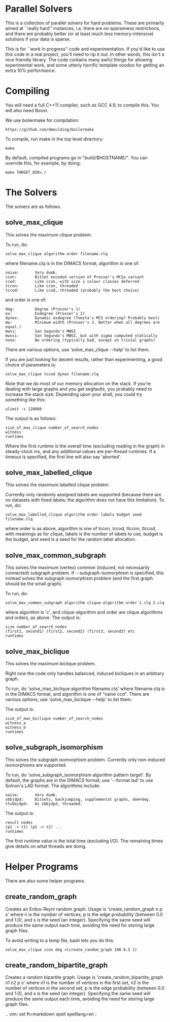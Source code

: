 Parallel Solvers
================

This is a collection of parallel solvers for hard problems. These are primarily
aimed at ``really hard'' instances, i.e. there are no sparseness restrictions,
and there are probably better (or at least much less memory-intensive)
solutions if your data is sparse.

This is for ``work in progress'' code and experimentation. If you'd like to use
this code in a real project, you'll need to rip it out. In other words, this
isn't a nice friendly library. The code contains many awful things for allowing
experimental work, and some utterly horrific template voodoo for getting an
extra 10% performance.

Compiling
=========

You will need a full C++11 compiler, such as GCC 4.9, to compile this. You will
also need Boost.

We use boilermake for compilation:

    https://github.com/dmoulding/boilermake

To compile, run make in the top level directory:

    make

By default, compiled programs go in "build/$HOSTNAME/". You can override this,
for example, by doing:

    make TARGET_DIR=./

The Solvers
===========

The solvers are as follows.

solve_max_clique
----------------

This solves the maximum clique problem.

To run, do:

    solve_max_clique algorithm order filename.clq

where filename.clq is in the DIMACS format, algorithm is one of:

    naive:       Very dumb.
    ccon:        Bitset encoded version of Prosser's MCSa variant
    ccod:        Like ccon, with size 1 colour classes deferred
    tccon:       Like ccon, threaded
    tccod:       Like ccod, threaded (probably the best choice)

and order is one of:

    deg:         Degree (Prosser's 1)
    ex:          Exdegree (Prosser's 2)
    dynex:       Dynamic exdegree (Tomita's MCS ordering? Probably best)
    mw:          Minimum width (Prosser's 3. Better when all degrees are equal.)
    mwsi:        San Segundo's MWSI
    mwssi:       San Segundo's MWSI, but with sigma computed statically
    none:        No ordering (typically bad, except on trivial graphs)

There are various options, use 'solve_max_clique --help' to list them.

If you are just looking for decent results, rather than experimenting, a good
choice of parameters is:

    solve_max_clique tccod dynex filename.clq

Note that we do most of our memory allocation on the stack. If you're dealing
with large graphs and you get segfaults, you probably need to increase the
stack size. Depending upon your shell, you could try something like this:

    ulimit -s 128000

The output is as follows:

    size_of_max_clique number_of_search_nodes
    witness
    runtimes

Where the first runtime is the overall time (excluding reading in the graph) in
steady-clock ms, and any additional values are per-thread runtimes. If a
timeout is specified, the first line will also say 'aborted'.

solve_max_labelled_clique
-------------------------

This solves the maximum labelled clique problem.

Currently only randomly assigned labels are supported (because there are no
datasets with fixed labels; the algorithm does not have this limitation). To
run, do:

    solve_max_labelled_clique algorithm order labels budget seed filename.clq

where order is as above, algorithm is one of lccon, lccod, tlccon, tlccod, with
meanings as for clique, labels is the number of labels to use, budget is the
budget, and seed is a seed for the random label allocation.

solve_max_common_subgraph
-------------------------

This solves the maximum (vertex) common (induced, not necessarily connected)
subgraph problem. If --subgraph-isomorphism is specified, this instead solves
the subgraph isomorphism problem (and the first graph should be the small
graph).

To run, do:

    solve_max_common_subgraph algorithm clique-algorithm order 1.clq 2.clq

where algorithm is 'c', and clique-algorithm and order are clique algorithms
and orders, as above. The output is:

    size number_of_search_nodes
    (first1, second1) (first2, second2) (first3, second3) etc
    runtimes

solve_max_biclique
------------------

This solves the maximum biclique problem.

Right now the code only handles balanced, induced bicliques in an arbitrary
graph.

To run, do 'solve_max_biclique algorithm filename.clq' where filename.clq is in
the DIMACS format, and algorithm is one of "naive ccd". There are various
options, use 'solve_max_biclique --help' to list them.

The output is:

    size_of_max_biclique number_of_search_nodes
    witness_a
    witness_b
    runtimes

solve_subgraph_isomorphism
--------------------------

This solves the subgraph isomorphism problem. Currently only non-induced
isomorphisms are supported.

To run, do 'solve_subgraph_isomorphism algorithm pattern target'. By default,
the graphs are in the DIMACS format; use '--format lad' to use Solnon's LAD
format. The algorithms include:

    naive:       Very dumb.
    vbbjdpd:     Bitsets, backjumping, supplemental graphs, dom+deg.
    ttvbbjdpd:   As vbbjdpd, threaded.

The output is:

    result nodes
    (p1 -> t1) (p2 -> t2) ...
    runtimes

The first runtime value is the total time (excluding I/O). The remaining times
give details on what threads are doing.

Helper Programs
===============

There are also some helper programs.

create_random_graph
-------------------

Creates an Erdos-Reyni random graph. Usage is 'create_random_graph n p s'
where n is the number of vertices, p is the edge probability (between 0.0 and
1.0), and s is the seed (an integer). Specifying the same seed will produce the
same output each time, avoiding the need for storing large graph files.

To avoid writing to a temp file, bash lets you do this:

    solve_max_clique ccon deg <(create_random_graph 100 0.5 1)

create_random_bipartite_graph
-----------------------------

Creates a random bipartite graph. Usage is 'create_random_bipartite_graph n1
n2 p s' where n1 is the number of vertices in the first set, n2 is the number
of vertices in the second set, p is the edge probability (between 0.0 and 1.0),
and s is the seed (an integer). Specifying the same seed will produce the same
output each time, avoiding the need for storing large graph files.

.. vim: set ft=markdown spell spelllang=en :

